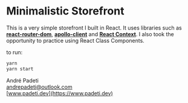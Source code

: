 # Minimalistic Storefront

This is a very simple storefront I built in React. It uses libraries such as [**react-router-dom**](https://reactrouter.com/web/guides/quick-start), [**apollo-client**](https://www.apollographql.com/docs/react/) and [**React Context**](https://reactjs.org/docs/context.html). I also took the opportunity to practice using React Class Components. 

to run:
```sh
yarn
yarn start
```

André Padeti\
andrepadeti@outlook.com\
[www.padeti.dev](https://www.padeti.dev)

